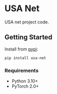 # USA Net

USA net project code.

## Getting Started

Install from [pypi](https://pypi.org/project/usa-net/):

```bash
pip install usa-net
```

### Requirements

- Python 3.10+
- PyTorch 2.0+
